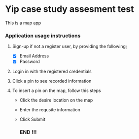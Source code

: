 # Yip case study assesment test

This is a map app

### Application usage instructions

1.  Sign-up if not a register user, by providing the following;

    - &#9746; Email Address
    - &#9746; Password

2.  Login in with the registered credentials
3.  Click a pin to see recorded information
4.  To insert a pin on the map, follow this steps

    - Click the desire location on the map
    - Enter the requsite information
    - Click Submit

      ### END !!!
